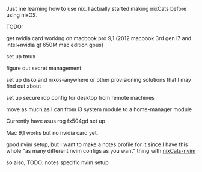 Just me learning how to use nix. I actually started making nixCats before using nixOS.

TODO:

get nvidia card working on macbook pro 9,1 (2012 macbook 3rd gen i7 and intel+nvidia gt 650M mac edition gpus)

set up tmux

figure out secret management

set up disko and nixos-anywhere or other provisioning solutions that I may find out about

set up secure rdp config for desktop from remote machines

move as much as I can from i3 system module to a home-manager module

Currently have asus rog fx504gd set up

Mac 9,1 works but no nvidia card yet.

good nvim setup, but I want to make a notes profile for it since I have this whole "as many different nvim configs as you want" thing with [nixCats-nvim](https://github.com/BirdeeHub/nixCats-nvim/tree/nixCats-5.0.0)

so also, TODO: notes specific nvim setup
